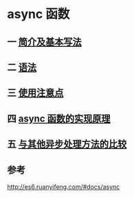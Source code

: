 # async 函数
 
## 一 [简介及基本写法](/qian-duan-ji-zhu-xue-xi-zong-jie-zheng-li/javascript/es6zhong-dian/async/jian-jie-yu-ji-ben-xie-fa.md)

## 二 [语法](/qian-duan-ji-zhu-xue-xi-zong-jie-zheng-li/javascript/es6zhong-dian/async/yu-fa.md)

## 三 [使用注意点](/qian-duan-ji-zhu-xue-xi-zong-jie-zheng-li/javascript/es6zhong-dian/async/shi-yong-zhu-yi-dian.md)

## 四 [async 函数的实现原理](/qian-duan-ji-zhu-xue-xi-zong-jie-zheng-li/javascript/es6zhong-dian/async/async-han-shu-de-shi-xian-yuan-li.md)

## 五 [与其他异步处理方法的比较](/qian-duan-ji-zhu-xue-xi-zong-jie-zheng-li/javascript/es6zhong-dian/async/yu-qi-ta-yi-bu-chu-li-fang-fa-de-bi-jiao.md)

## 参考
http://es6.ruanyifeng.com/#docs/async



